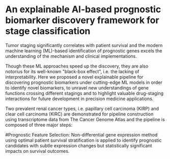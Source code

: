# An explainable AI-based prognostic biomarker discovery framework for stage classification

Tumor staging significantly correlates with patient survival and the modern machine learning (ML)-based identification of prognostic genes excels the understanding of the mechanism and clinical implementations. 

Though these ML approaches speed up the discovery, they are also notorius for its well-known "black-box effect", i.e. the lacking of interpretability. Here we proposed a novel explainable pipeline for discovering prognostic biomarkers under cutting-edge ML models in order to identify novel biomarkers, to unravel new understandings of gene functions crossing different stagings and to highlight valuable drug-staging interactions for future development in precision medicine applications. 

Two prevalent renal cancer types, i.e. papillary cell carcinoma (KIRP) and clear cell carcinoma (KIRC) are demonstrated for pipeline construction using transcriptome data from The Cancer Genome Atlas and the pipeline is composed of three major steps:

#Prognostic Feature Selection:
Non-differential gene expression method using optimal patient survival stratification is applied to identify prognostic candidates with subtle expression changes but statistically significant impacts on survival outcomes.
